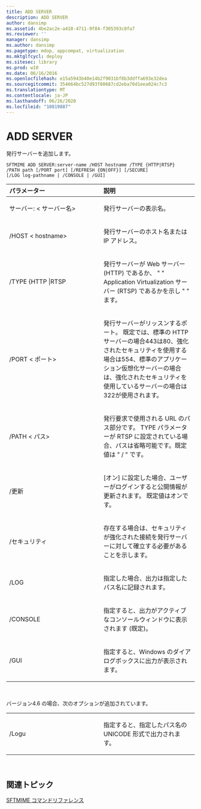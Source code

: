 ```yaml
---
title: ADD SERVER
description: ADD SERVER
author: dansimp
ms.assetid: 4be2ac2e-a410-4711-9f84-f305393c8fa7
ms.reviewer: ''
manager: dansimp
ms.author: dansimp
ms.pagetype: mdop, appcompat, virtualization
ms.mktglfcycl: deploy
ms.sitesec: library
ms.prod: w10
ms.date: 06/16/2016
ms.openlocfilehash: e15a5943b40e14b2f9031bf8b3ddffa693e32dea
ms.sourcegitcommit: 354664bc527d93f80687cd2eba70d1eea024c7c3
ms.translationtype: MT
ms.contentlocale: ja-JP
ms.lasthandoff: 06/26/2020
ms.locfileid: "10819887"
---
```

# ADD SERVER


発行サーバーを追加します。

`SFTMIME ADD SERVER:server-name /HOST hostname /TYPE {HTTP|RTSP}                 /PATH path [/PORT port] [/REFRESH {ON|OFF}] [/SECURE]                 [/LOG log-pathname | /CONSOLE | /GUI]`

<table>
<colgroup>
<col width="50%" />
<col width="50%" />
</colgroup>
<thead>
<tr class="header">
<th align="left">パラメーター</th>
<th align="left">説明</th>
</tr>
</thead>
<tbody>
<tr class="odd">
<td align="left"><p>サーバー: &lt; サーバー名&gt;</p></td>
<td align="left"><p>発行サーバーの表示名。</p></td>
</tr>
<tr class="even">
<td align="left"><p>/HOST &lt; hostname&gt;</p></td>
<td align="left"><p>発行サーバーのホスト名または IP アドレス。</p></td>
</tr>
<tr class="odd">
<td align="left"><p>/TYPE {HTTP |RTSP</p></td>
<td align="left"><p>発行サーバーが Web サーバー (HTTP) であるか、 &quot; &quot; Application Virtualization サーバー (RTSP) であるかを示し &quot; &quot; ます。</p></td>
</tr>
<tr class="even">
<td align="left"><p>/PORT &lt; ポート&gt;</p></td>
<td align="left"><p>発行サーバーがリッスンするポート。 既定では、標準の HTTP サーバーの場合443は80、強化されたセキュリティを使用する場合は554、標準のアプリケーション仮想化サーバーの場合は、強化されたセキュリティを使用しているサーバーの場合は322が使用されます。</p></td>
</tr>
<tr class="odd">
<td align="left"><p>/PATH &lt; パス&gt;</p></td>
<td align="left"><p>発行要求で使用される URL のパス部分です。 TYPE パラメーターが RTSP に設定されている場合、パスは省略可能です。既定値は &quot; / &quot; です。</p></td>
</tr>
<tr class="even">
<td align="left"><p>/更新</p></td>
<td align="left"><p>[オン] に設定した場合、ユーザーがログインすると公開情報が更新されます。 既定値はオンです。</p></td>
</tr>
<tr class="odd">
<td align="left"><p>/セキュリティ</p></td>
<td align="left"><p>存在する場合は、セキュリティが強化された接続を発行サーバーに対して確立する必要があることを示します。</p></td>
</tr>
<tr class="even">
<td align="left"><p>/LOG</p></td>
<td align="left"><p>指定した場合、出力は指定したパス名に記録されます。</p></td>
</tr>
<tr class="odd">
<td align="left"><p>/CONSOLE</p></td>
<td align="left"><p>指定すると、出力がアクティブなコンソールウィンドウに表示されます (既定)。</p></td>
</tr>
<tr class="even">
<td align="left"><p>/GUI</p></td>
<td align="left"><p>指定すると、Windows のダイアログボックスに出力が表示されます。</p></td>
</tr>
</tbody>
</table>

 

バージョン4.6 の場合、次のオプションが追加されています。

<table>
<colgroup>
<col width="50%" />
<col width="50%" />
</colgroup>
<tbody>
<tr class="odd">
<td align="left"><p>/Logu</p></td>
<td align="left"><p>指定すると、指定したパス名の UNICODE 形式で出力されます。</p></td>
</tr>
</tbody>
</table>

 

## 関連トピック


[SFTMIME コマンドリファレンス](sftmime--command-reference.md)

 

 





